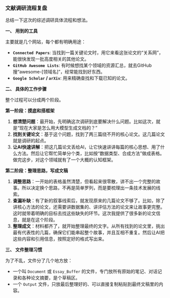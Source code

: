 ### **文献调研流程复盘**

总结一下这次的综述调研具体流程和想法。

**一、 用到的工具**

主要就是几个网站，每个都有明确用途：

*   **`Connected Papers`**: 当找到一篇关键论文时，用它来看这张论文的“关系网”，能很快发现一批高度相关的其他论文。
*   **`GitHub Awesome Lists`**: 有时候想找某个领域的资源汇总，就去GitHub搜“awesome-[领域名]”，经常能找到好东西。
*   **`Google Scholar` / `arXiv`**: 用来精确查找和下载已知的论文。

**二、 具体的工作步骤**

整个过程可以分成两个阶段。

**第一阶段：摸底和搭框架**

1.  **想清楚问题**：最开始，先明确这次调研到底要解决什么问题。比如这次，就是“现在大家是怎么用大模型生成文档的？”
2.  **找到关键论文**：基于这个问题，找到了两三篇绕不开的核心论文。这几篇论文就是调研的起点。
3.  **让AI快速讲解**：把这几篇论文丢给AI，让它快速讲讲每篇的核心思想、用了什么方法。然后让它帮忙简单分个类，比如按“数据类型、合成方法”做成表格。做完这步，对这个领域就有了一个大概的认知框架。

**第二阶段：整理思路，写成文稿**

1.  **调整思路**：一开始的表格虽然清楚，但看起来很零散，讲不出一个完整的故事。所以决定换个思路，不再是简单罗列，而是要梳理出一条技术发展的线索。
2.  **查漏补缺**：有了新的叙事线索后，就发现原来的几篇论文不够了。比如，除了讲核心方法的论文，还需要讲数据集的、讲评估方法的论文来让故事更完整。这时就带着明确的目标去找这些缺失的环节。这次我提供了很多新的论文信息，就是在这个阶段。
3.  **整理成文**：材料都齐了，就开始整理最终的文字。从所有找到的论文里，挑出最有代表性的几篇，确保它们能串起整个故事，并且互相不重复。然后让AI把这些内容和引用信息，按照定好的格式写出来。

**三、 文件整理习惯**

为了不乱，文件分了几个地方放：

*   一个叫 `Document` 或 `Essay_Buffer` 的文件，专门放所有原始的笔记、对话记录和各种论文摘要，是个草稿区。
*   一个 `Output` 文件，只放最后整理好的、可以直接复制粘贴到最终文稿里的内容。
